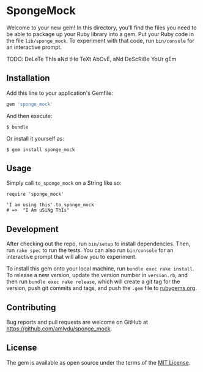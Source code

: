 # SpongeMock

Welcome to your new gem! In this directory, you'll find the files you need to be able to package up your Ruby library into a gem. Put your Ruby code in the file `lib/sponge_mock`. To experiment with that code, run `bin/console` for an interactive prompt.

TODO: DeLeTe ThIs aNd tHe TeXt AbOvE, aNd DeScRiBe YoUr gEm

## Installation

Add this line to your application's Gemfile:

```ruby
gem 'sponge_mock'
```

And then execute:

    $ bundle

Or install it yourself as:

    $ gem install sponge_mock

## Usage

Simply call `to_sponge_mock` on a String like so:
```
require 'sponge_mock'

'I am using this'.to_sponge_mock
# =>  "I Am uSiNg ThIs"
```

## Development

After checking out the repo, run `bin/setup` to install dependencies. Then, run `rake spec` to run the tests. You can also run `bin/console` for an interactive prompt that will allow you to experiment.

To install this gem onto your local machine, run `bundle exec rake install`. To release a new version, update the version number in `version.rb`, and then run `bundle exec rake release`, which will create a git tag for the version, push git commits and tags, and push the `.gem` file to [rubygems.org](https://rubygems.org).

## Contributing

Bug reports and pull requests are welcome on GitHub at https://github.com/amlydu/sponge_mock.

## License

The gem is available as open source under the terms of the [MIT License](https://opensource.org/licenses/MIT).
